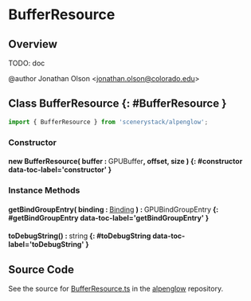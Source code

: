 # BufferResource

## Overview

TODO: doc

@author Jonathan Olson &lt;jonathan.olson@colorado.edu&gt;

## Class BufferResource {: #BufferResource }


```js
import { BufferResource } from 'scenerystack/alpenglow';
```
### Constructor

#### new BufferResource( buffer : <span style="font-weight: 400;">GPUBuffer</span>, offset, size ) {: #constructor data-toc-label='constructor' }

### Instance Methods

#### getBindGroupEntry( binding : <span style="font-weight: 400;">[Binding](../alpenglow/Binding.md)</span> ) : <span style="font-weight: 400;">GPUBindGroupEntry</span> {: #getBindGroupEntry data-toc-label='getBindGroupEntry' }

#### toDebugString() : <span style="font-weight: 400;"><span style="color: hsla(calc(var(--md-hue) + 180deg),80%,40%,1);">string</span></span> {: #toDebugString data-toc-label='toDebugString' }



## Source Code

See the source for [BufferResource.ts](https://github.com/phetsims/alpenglow/blob/main/js/webgpu/compute/BufferResource.ts) in the [alpenglow](https://github.com/phetsims/alpenglow) repository.
